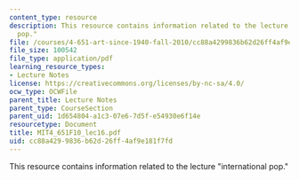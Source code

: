 ```yaml
---
content_type: resource
description: This resource contains information related to the lecture "international
  pop."
file: /courses/4-651-art-since-1940-fall-2010/cc88a4299836b62d26ff4af9e181f7fd_MIT4_651F10_lec16.pdf
file_size: 100542
file_type: application/pdf
learning_resource_types:
- Lecture Notes
license: https://creativecommons.org/licenses/by-nc-sa/4.0/
ocw_type: OCWFile
parent_title: Lecture Notes
parent_type: CourseSection
parent_uid: 1d654804-a1c3-07e6-7d5f-e54930e6f14e
resourcetype: Document
title: MIT4_651F10_lec16.pdf
uid: cc88a429-9836-b62d-26ff-4af9e181f7fd
---
```

This resource contains information related to the lecture "international pop."